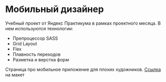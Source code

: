 ﻿# Мобильный дизайнер
Учебный проект от Яндекс Практикума в рамках проектного месяца. В нем используются технологии:

* Препроцессор SASS
* Grid Layout
* Flex
* Плавность переходов
* Разметка и верстка форм

Страница про мобильное приложение для плохих художников. [Ссылка](https://www.figma.com/file/G3UWFlQmNtNs67751YiDH2/Month-of-Landings?node-id=6%3A898) на макет
